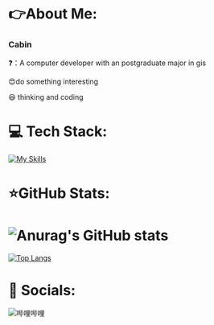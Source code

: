 # :point_right:About Me:
### Cabin
:question:：A computer developer with an postgraduate major in gis

:heart_eyes:do something interesting

:laughing: thinking and coding 

# 💻 Tech Stack:

[![My Skills](https://skillicons.dev/icons?i=java,spring,go,html,css,js,mysql,redis,idea&theme=light)](https://skillicons.dev)

# :star:GitHub Stats:

# ![Anurag's GitHub stats](https://github-readme-stats.vercel.app/api?username=skymecode&show_icons=true)

[![Top Langs](https://github-readme-stats.vercel.app/api/top-langs/?username=skymecode)](https://github.com/anuraghazra/github-readme-stats)

# :iphone: Socials:

![哔哩哔哩](https://img.shields.io/badge/bilibili-pass?link=https%3A%2F%2Fspace.bilibili.com%2F18188466%3Fspm_id_from%3D333.1007.0.0)



